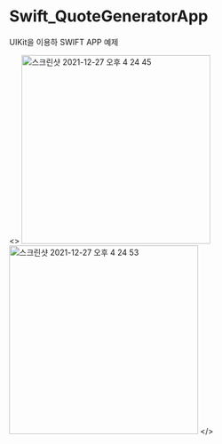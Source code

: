 # Swift_QuoteGeneratorApp
UIKit을 이용하 SWIFT APP 예제 

<>
<img width="340" alt="스크린샷 2021-12-27 오후 4 24 45" src="https://user-images.githubusercontent.com/75043852/147446351-7e83cf64-dc6a-4074-9739-a3193d3965f0.png">
<img width="340" alt="스크린샷 2021-12-27 오후 4 24 53" src="https://user-images.githubusercontent.com/75043852/147446381-b8b2047f-1f18-40b5-8759-567e94abe1e9.png">
</>
